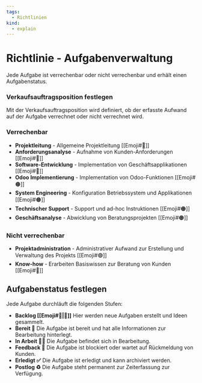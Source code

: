 ```yaml
---
tags:
  - Richtlinien
kind:
  - explain
---
```

# Richtlinie - Aufgabenverwaltung

Jede Aufgabe ist verrechenbar oder nicht verrechenbar und erhält einen Aufgabenstatus.
### Verkaufsauftragsposition festlegen

Mit der Verkaufsauftragsposition wird definiert, ob der erfasste Aufwand auf der Aufgabe verrechnet oder nicht verrechnet wird.
### Verrechenbar

* **Projektleitung** - Allgemeine Projektleitung [[Emoji#🔴]]
* **Anforderungsanalyse** - Aufnahme von Kunden-Anforderungen [[Emoji#🔴]]
* **Software-Entwicklung** - Implementation von Geschäftsapplikationen [[Emoji#🔴]]
* **Odoo Implementierung** - Implementation von Odoo-Funktionen [[Emoji#🟠]]
* **System Engineering** - Konfiguration Betriebssystem und Applikationen [[Emoji#🟠]]
* **Technischer Support** - Support und ad-hoc Instruktionen [[Emoji#🟠]]
* **Geschäftsanalyse** - Abwicklung von Beratungsprojekten [[Emoji#🟠]]
### Nicht verrechenbar

* **Projektadministration** - Administrativer Aufwand zur Erstellung und Verwaltung des Projekts [[Emoji#🟢]]
* **Know-how** - Erarbeiten Basiswissen zur Beratung von Kunden [[Emoji#🔵]]
## Aufgabenstatus festlegen

Jede Aufgabe durchläuft die folgenden Stufen:

* **Backlog [[Emoji#🎒|🎒]]** Hier werden neue Aufgaben erstellt und Ideen gesammelt.
* **Bereit 🏁** Die Aufgabe ist bereit und hat alle Informationen zur Bearbeitung hinterlegt.
* **In Arbeit 🧑‍💻** Die Aufgabe befindet sich in Bearbeitung.
* **Feedback 💬** Die Aufgabe ist blockiert oder wartet auf Rückmeldung von Kunden.
* **Erledigt ✅** Die Aufgabe ist erledigt und kann archiviert werden.
* **Postlog ♻️** Die Aufgabe steht permanent zur Zeiterfassung zur Verfügung.

